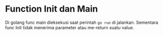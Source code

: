 # Function Init dan Main

Di golang func main dieksekusi saat perintah `go run` di jalankan. Sementara func Init tidak menerima parameter atau me-return suatu value.
